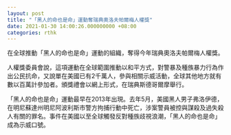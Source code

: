 ```yaml
---
layout: post
title: "「黑人的命也是命」運動奪瑞典奧洛夫帕爾梅人權獎"
date: 2021-01-30 14:00:26.000000000 +08:00
categories: rthk
---
```


在全球推動「黑人的命也是命」運動的組織，奪得今年瑞典奧洛夫帕爾梅人權獎。

人權獎委員會說，這項運動在全球範圍推動以和平方式，對警暴及種族暴力行為作出公民抗命，又說單在美國已有2千萬人，參與相關示威活動，全球其他地方就有數以百萬計參加者。頒獎禮會以網上形式，在瑞典斯德哥爾摩舉行。

「黑人的命也是命」運動最早在2013年出現。去年5月，美國黑人男子弗洛伊德，在明尼蘇達州明尼阿波利斯市警方拘捕行動中死亡，涉案警員被控與謀殺及過失殺人有關的罪名。事件在美國以至全球觸發反對種族歧視浪潮，「黑人的命也是命」成為示威口號。

